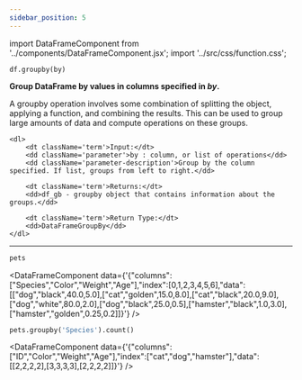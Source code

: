 ```yaml
---
sidebar_position: 5
---
```


import DataFrameComponent from '../components/DataFrameComponent.jsx';
import '../src/css/function.css';

<code>df.groupby(by)</code>

<div className='base'>
    <p><strong>Group DataFrame by values in columns specified in <em>by</em>.</strong></p>
    <p>A groupby operation involves some combination of splitting the object, applying a function, and combining the results.
    This can be used to group large amounts of data and compute operations on these groups.</p>

    <dl>
        <dt className='term'>Input:</dt>
        <dd className='parameter'>by : column, or list of operations</dd>
        <dd className='parameter-description'>Group by the column specified. If list, groups from left to right.</dd>

        <dt className='term'>Returns:</dt>
        <dd>df_gb - groupby object that contains information about the groups.</dd>

        <dt className='term'>Return Type:</dt>
        <dd>DataFrameGroupBy</dd>
    </dl>
</div>

---

```python
pets
```

<DataFrameComponent data={'{"columns":["Species","Color","Weight","Age"],"index":[0,1,2,3,4,5,6],"data":[["dog","black",40.0,5.0],["cat","golden",15.0,8.0],["cat","black",20.0,9.0],["dog","white",80.0,2.0],["dog","black",25.0,0.5],["hamster","black",1.0,3.0],["hamster","golden",0.25,0.2]]}'} />

```python
pets.groupby('Species').count()
```

<DataFrameComponent data={'{"columns":["ID","Color","Weight","Age"],"index":["cat","dog","hamster"],"data":[[2,2,2,2],[3,3,3,3],[2,2,2,2]]}'} />

